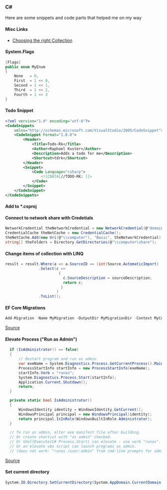 ### C#
Here are some snippets and code parts that helped me on my way

#### Misc Links
* [Choosing the right Collection](https://www.codeproject.com/Articles/1095822/Choosing-The-Right-Collection)


#### System.Flags
```csharp
[Flags]
public enum MyEnum
{
    None   = 0,
    First  = 1 << 0,
    Second = 1 << 1,
    Third  = 1 << 2,
    Fourth = 1 << 3
}
```


#### Todo Snippet
```xml
<?xml version="1.0" encoding="utf-8"?>  
<CodeSnippets  
    xmlns="http://schemas.microsoft.com/VisualStudio/2005/CodeSnippet">  
    <CodeSnippet Format="1.0.0">  
        <Header>  
            <Title>Todo-Rk</Title>  
            <Author>Raphael Kuster</Author>
            <Description>Adds a todo for me</Description>
            <Shortcut>tdrk</Shortcut>
        </Header>  
        <Snippet>  
            <Code Language="csharp">  
                <![CDATA[//TODO-RK: ]]>  
            </Code>  
        </Snippet>  
    </CodeSnippet>  
</CodeSnippets>
```

#### Add to *.csproj


#### Connect to network share with Credetials
```csharp
NetworkCredential theNetworkCredential = new NetworkCredential(@"domain\username", "password");
CredentialCache theNetCache = new CredentialCache();
theNetCache.Add(new Uri(@"\\computer"), "Basic", theNetworkCredential);
string[] theFolders = Directory.GetDirectories(@"\\computer\share");
```



#### Change items of collection with LINQ
```csharp
result = result.Where(a => a.SourceID == (int)Source.AutomaticImport)
               .Select(c => 
                        { 
                          c.SourceDescription = sourceDescription; 
                          return c; 
                         }
                       )
               .ToList();
```

#### EF Core Migrations
```powershell
Add-Migration -Name MyMigration -OutputDir MyMigrationDir -Context MyContext -Project MyProject -StartupProject MyStartupProject
```

[Source](https://github.com/aspnet/EntityFramework/issues/4149)

#### Elevate Process ("Run as Admin")
```csharp
  if (IsAdministrator() == false)
  {
      // Restart program and run as admin
      var exeName = System.Diagnostics.Process.GetCurrentProcess().MainModule.FileName;
      ProcessStartInfo startInfo = new ProcessStartInfo(exeName);
      startInfo.Verb = "runas";
      System.Diagnostics.Process.Start(startInfo);
      Application.Current.Shutdown();
      return;
  }

  private static bool IsAdministrator()
  {
      WindowsIdentity identity = WindowsIdentity.GetCurrent();
      WindowsPrincipal principal = new WindowsPrincipal(identity);
      return principal.IsInRole(WindowsBuiltInRole.Administrator);
  }

  // To run as admin, alter exe manifest file after building.
  // Or create shortcut with "as admin" checked.
  // Or ShellExecute(C# Process.Start) can elevate - use verb "runas".
  // Or an elevate vbs script can launch programs as admin.
  // (does not work: "runas /user:admin" from cmd-line prompts for admin pass)
```
[Source](https://stackoverflow.com/questions/8447/what-does-the-flags-enum-attribute-mean-in-c)


#### Set current directory
```csharp
System.IO.Directory.SetCurrentDirectory(System.AppDomain.CurrentDomain.BaseDirectory);
```

